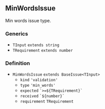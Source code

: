 MinWordsIssue
-------------

Min words issue type.

### Generics

*   `TInput` `extends string`
*   `TRequirement` `extends number`

### Definition

*   `MinWordsIssue` `extends BaseIssue<TInput>`
    *   `kind` `'validation'`
    *   `type` `'min_words'`
    *   `expected` `` `>=${TRequirement}` ``
    *   `received` `` `${number}` ``
    *   `requirement` `TRequirement`